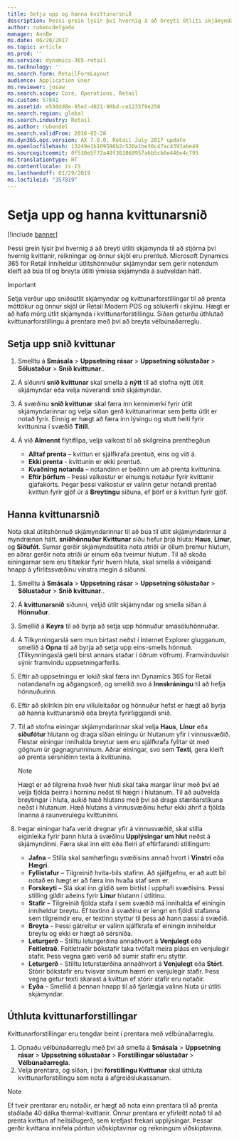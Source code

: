 ```yaml
---
title: Setja upp og hanna kvittunarsnið
description: Þessi grein lýsir því hvernig á að breyti útliti skjámynda til að stjórna því hvernig kvittanir, reikningar og önnur skjöl eru prentuð. Microsoft Dynamics 365 for Retail inniheldur útlitshönnuður skjámyndar sem gerir notendum kleift að búa til og breyta útliti ýmissa skjámynda á auðveldan hátt.
author: rubencdelgado
manager: AnnBe
ms.date: 06/20/2017
ms.topic: article
ms.prod: ''
ms.service: dynamics-365-retail
ms.technology: ''
ms.search.form: RetailFormLayout
audience: Application User
ms.reviewer: josaw
ms.search.scope: Core, Operations, Retail
ms.custom: 57841
ms.assetid: e530dd8e-95e2-4021-90bd-ce1235f9e250
ms.search.region: global
ms.search.industry: Retail
ms.author: rubendel
ms.search.validFrom: 2016-02-28
ms.dyn365.ops.version: AX 7.0.0, Retail July 2017 update
ms.openlocfilehash: 13249e1b109586b2c520a1be30c47ac4393abe49
ms.sourcegitcommit: 0f530e5f72a40f383868957a6b5cb0e446e4c795
ms.translationtype: HT
ms.contentlocale: is-IS
ms.lasthandoff: 01/29/2019
ms.locfileid: "357819"
---
```

# <a name="set-up-and-design-receipt-formats"></a>Setja upp og hanna kvittunarsnið

[!include [banner](includes/banner.md)]

Þessi grein lýsir því hvernig á að breyti útliti skjámynda til að stjórna því hvernig kvittanir, reikningar og önnur skjöl eru prentuð. Microsoft Dynamics 365 for Retail inniheldur útlitshönnuður skjámyndar sem gerir notendum kleift að búa til og breyta útliti ýmissa skjámynda á auðveldan hátt.

> [!IMPORTANT]
> Setja verður upp sniðsútlit skjámyndar og kvittunarforstillingar til að prenta móttökur og önnur skjöl úr Retail Modern POS og sölukerfi í skýinu. Hægt er að hafa mörg útlit skjámynda í kvittunarforstillingu. Síðan geturðu úthlutað kvittunarforstillingu á prentara með því að breyta vélbúnaðarreglu.

## <a name="set-up-a-receipt-format"></a>Setja upp snið kvittunar

1. Smelltu á **Smásala** &gt; **Uppsetning rásar** &gt; **Uppsetning sölustaðar** &gt; **Sölustaður** &gt; **Snið kvittunar**..
2. Á síðunni **snið kvittunar** skal smella á  **nýtt** til að stofna nýtt útlit skjámyndar eða velja núverandi snið skjámyndar.
3. Á svæðinu **snið kvittunar** skal færa inn kennimerki fyrir útlit skjámyndarinnar og velja síðan gerð kvittunarinnar sem þetta útlit er notað fyrir. Einnig er hægt að færa inn lýsingu og stutt heiti fyrir kvittunina í svæðið **Titill**.
4. Á við **Almennt** flýtiflipa, velja valkost til að skilgreina prenthegðun

    - **Alltaf prenta** – kvittun er sjálfkrafa prentuð, eins og við á.
    - **Ekki prenta** - kvittunin er ekki prentuð.
    - **Kvaðning notanda** – notandinn er beðinn um að prenta kvittunina.
    - **Eftir þörfum** – Þessi valkostur er einungis notaður fyrir kvittanir gjafakorts. Þegar þessi valkostur er valinn getur notandi prentað kvittun fyrir gjöf úr á **Breytingu** síðuna, ef þörf er á kvittun fyrir gjöf.

## <a name="design-a-receipt-format"></a>Hanna kvittunarsnið

Nota skal útlitshönnuð skjámyndarinnar til að búa til útlit skjámyndarinnar á myndrænan hátt. **sniðhönnuður Kvittunar** síðu hefur þrjá hluta: **Haus**, **Línur**, og **Síðufót**. Sumar gerðir skjámyndsútlita nota atriði úr öllum þremur hlutum, en aðrar gerðir nota atriði úr einum eða tveimur hlutum. Til að skoða einingarnar sem eru tiltækar fyrir hvern hluta, skal smella á viðeigandi hnapp á yfirlitssvæðinu vinstra megin á síðunni.

1. Smelltu á **Smásala** &gt; **Uppsetning rásar** &gt; **Uppsetning sölustaðar** &gt; **Sölustaður** &gt; **Snið kvittunar**..
2. Á **kvittunarsnið** síðunni, veljið útlit skjámyndar og smella síðan á **Hönnuður**.
3. Smellið á **Keyra** til að byrja að setja upp hönnuður smásöluhönnuðar.
4. Á Tilkynningarslá sem mun birtast neðst í Internet Explorer glugganum, smellið á **Opna** til að byrja að setja upp eins-smells hönnuð. (Tilkynningaslá gæti birst annars staðar í öðrum vöfrum). Framvinduvísir sýnir framvindu uppsetningarferlis.
5. Eftir að uppsetningu er lokið skal færa inn Dynamics 365 for Retail notandanafn og aðgangsorð, og smellið svo á **Innskráningu** til að hefja hönnuðurinn.
6. Eftir að skilríkin þín eru villuleitaðar og hönnuður hefst er hægt að byrja að hanna kvittunarsnið eða breyta fyrirliggjandi snið.
7. Til að stofna einingar skjámyndarinnar skal velja **Haus**, **Línur** eða **síðufótur** hlutann og draga síðan einingu úr hlutanum yfir í vinnusvæðið. Flestar einingar innihalda breytur sem eru sjálfkrafa fylltar út með gögnum úr gagnagrunninum. Aðrar einingar, svo sem **Texti**, gera kleift að prenta sérsniðinn texta á kvittunina.

    > [!NOTE]
    > Hægt er að tilgreina hvað hver hluti skal taka margar línur með því að velja fjölda þeirra í horninu neðst til hægri í hlutanum. Til að auðvelda breytingar í hluta, aukið hæð hlutans með því að draga stærðarstikuna neðst í hlutanum. Hæð hlutans á vinnusvæðinu hefur ekki áhrif á fjölda línanna á raunverulegu kvittuninni.

8. Þegar einingar hafa verið dregnar yfir á vinnusvæðið, skal stilla eiginleika fyrir þann hluta á svæðinu **Upplýsingar um hlut** neðst á skjámyndinni. Færa skal inn eitt eða fleiri af eftirfarandi stillingum:

    - **Jafna** – Stilla skal samhæfingu svæðisins annað hvort í **Vinstri** eða **Hægri**.
    - **Fyllistafur** – Tilgreinið hvíta-bils stafinn. Að sjálfgefnu, er að autt bil notað en hægt er að færa inn hvaða staf sem er.
    - **Forskeyti** – Slá skal inn gildið sem birtist í upphafi svæðisins. Þessi stilling gildir aðeins fyrir **Línur** hlutann í útlitinu.
    - **Stafir** – Tilgreinið fjölda stafa í sem svæðið má innihalda ef einingin inniheldur breytu. Ef textinn á svæðinu er lengri en fjöldi stafanna sem tilgreindir eru, er textinn styttur til þess að hann passi á svæðið.
    - **Breyta** – Þessi gátreitur er valinn sjálfkrafa ef einingin inniheldur breytu og ekki er hægt að sérsníða.
    - **Leturgerð** – Stilltu leturgerðina annaðhvort á **Venjulegt** eða **Feitletrað**. Feitletraðir bókstafir taka tvöfalt meira pláss en venjulegir stafir. Þess vegna gæti verið að sumir stafir eru styttir.
    - **Leturgerð** – Stilltu leturstærðina annaðhvort á **Venjulegt** eða **Stórt**. Stórir bókstafir eru tvisvar sinnum hærri en venjulegir stafir. Þess vegna getur texti skarast á kvittun ef stórir stafir eru notaðir.
    - **Eyða** – Smellið á þennan hnapp til að fjarlægja valinn hluta úr útliti skjámyndar.

## <a name="assign-receipt-profiles"></a>Úthluta kvittunarforstillingar

Kvittunarforstillingar eru tengdar beint í prentara með vélbúnaðarreglu.

1. Opnaðu vélbúnaðarreglu með því að smella á **Smásala** &gt; **Uppsetning rásar** &gt; **Uppsetning sölustaðar** &gt; **Forstillingar sölustaðar** &gt; **Vélbúnaðarregla**.
2. Velja prentara, og síðan, í því **forstillingu Kvittunar** skal úthluta kvittunarforstillingu sem nota á afgreiðslukassanum.

> [!NOTE]
> Ef tveir prentarar eru notaðir, er hægt að nota einn prentara til að prenta staðlaða 40 dálka thermal-kvittanir. Önnur prentara er yfirleitt notað til að prenta kvittun af heilsíðugerð, sem krefjast frekari upplýsingar. Þessar gerðir kvittana innifela pöntun viðskiptavinar og reikningum viðskiptavina.
